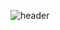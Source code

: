 ![header](https://capsule-render.vercel.app/api?type=wave&color=random&height=300&section=header&text=최예림의%20GitHub&fontSize=90)
